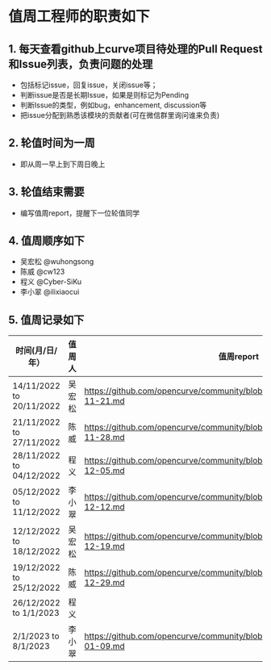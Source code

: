 # 值周工程师的职责如下

## 1. 每天查看github上curve项目待处理的Pull Request和Issue列表，负责问题的处理
  *  包括标记issue，回复issue，关闭issue等；
  *  判断issue是否是长期Issue，如果是则标记为Pending
  *  判断Issue的类型，例如bug，enhancement, discussion等
  *  把issue分配到熟悉该模块的贡献者(可在微信群里询问谁来负责)

## 2. 轮值时间为一周
  *  即从周一早上到下周日晚上

## 3. 轮值结束需要
  *  编写值周report，提醒下一位轮值同学

## 4. 值周顺序如下
  * 吴宏松 @wuhongsong
  * 陈威 @cw123
  * 程义 @Cyber-SiKu
  * 李小翠 @ilixiaocui


## 5. 值周记录如下

|  时间(月/日/年）   | 值周人  | 值周report|
|  ----  | ----  | --- |
| 14/11/2022 to 20/11/2022 | 吴宏松 | https://github.com/opencurve/community/blob/master/affair/week_report/2022-11-21.md
| 21/11/2022 to 27/11/2022 | 陈威 | https://github.com/opencurve/community/blob/master/affair/week_report/2022-11-28.md |
| 28/11/2022 to 04/12/2022  | 程义 | https://github.com/opencurve/community/blob/master/affair/week_report/2022-12-05.md
| 05/12/2022 to 11/12/2022 | 李小翠 | https://github.com/opencurve/community/blob/master/affair/week_report/2022-12-12.md
| 12/12/2022 to 18/12/2022 | 吴宏松 | https://github.com/opencurve/community/blob/master/affair/week_report/2022-12-19.md
| 19/12/2022 to 25/12/2022 | 陈威 | https://github.com/opencurve/community/blob/master/affair/week_report/2022-12-29.md
| 26/12/2022 to 1/1/2023  | 程义 | 
| 2/1/2023 to 8/1/2023  | 李小翠 | https://github.com/opencurve/community/blob/master/affair/week_report/2023-01-09.md

